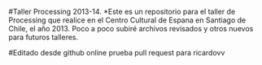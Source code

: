 #Taller Processing 2013-14.
*Este es un repositorio para el taller de Processing que realice en el Centro Cultural de Espana en Santiago de Chile, el año 2013. Poco a poco subiré archivos revisados y otros nuevos para futuros talleres.

#Editado desde github online prueba pull request para ricardovv
